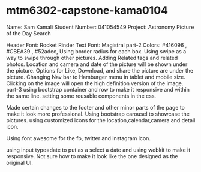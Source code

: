 # mtm6302-capstone-kama0104

Name: Sam Kamali
Student Number: 041054549
Project: Astronomy Picture of the Day Search

Header Font: Rocket Rinder
Text Font: Magistral
part-2
Colors: #416096 , #CBEA39 , #52adec,
Using border radius for each box.
Using swipe as a way to swipe through other pictures.
Adding Related tags and related photos.
Location and camera and date of the picture will be shown under the picture.
Options for Like, Download, and share the picture are under the picture.
Changing Nav bar to Hamburger menu in tablet and mobile size.
Clicking on the image will open the high definition version of the image.
part-3
using bootstrap container and row to make it responsive and within the same line.
setting some reusable components in the css.

Made certain changes to the footer and other minor parts of the page to make it look more professional.
Using bootstrap carousel to showcase the pictures.
using customized icons for the location,calendar,camera and detail icon.

Using font awesome for the fb, twitter and instagram icon.

using input type=date to put as a select a date and using webkit to make it responsive. Not sure how to make it look like the one designed as the original UI.

